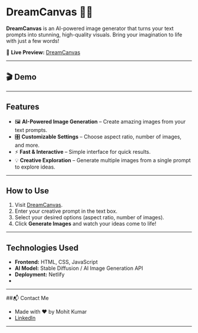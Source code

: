 # DreamCanvas 🎨✨

**DreamCanvas** is an AI-powered image generator that turns your text prompts into stunning, high-quality visuals. Bring your imagination to life with just a few words!  

🔗 **Live Preview:** [DreamCanvas](https://dreamcanvas-js.netlify.app/)  

---


## 🎬 Demo



---

## Features

- 🖼 **AI-Powered Image Generation** – Create amazing images from your text prompts.  
- 🎛 **Customizable Settings** – Choose aspect ratio, number of images, and more.  
- ⚡ **Fast & Interactive** – Simple interface for quick results.  
- 💡 **Creative Exploration** – Generate multiple images from a single prompt to explore ideas.  

---

## How to Use

1. Visit [DreamCanvas](https://dreamcanvas-js.netlify.app/).  
2. Enter your creative prompt in the text box.  
3. Select your desired options (aspect ratio, number of images).  
4. Click **Generate Images** and watch your ideas come to life!  

---

## Technologies Used

- **Frontend:** HTML, CSS, JavaScript  
- **AI Model:** Stable Diffusion / AI Image Generation API  
- **Deployment:** Netlify
- 
---

##📬 Contact Me

- Made with ❤️ by Mohit Kumar
- [LinkedIn](https://www.linkedin.com/in/mohit-kumar16/)
---
